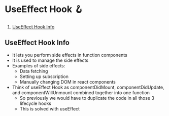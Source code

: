 # UseEffect Hook 🪝

1. [UseEffect Hook Info](#1)

## UseEffect Hook Info <a name="1"></a>

- It lets you perform side effects in function components<br>
- It is used to manage the side effects <br>
- Examples of side effects:
  - Data fetching
  - Setting up subscription
  - Manually changing DOM in react components
- Think of useEffect Hook as componentDidMount, componentDidUpdate, and componentWillUnmount combined together into one function
  - So previously we would have to duplicate the code in all those 3 lifecycle hooks
  - This is solved with useEffect
